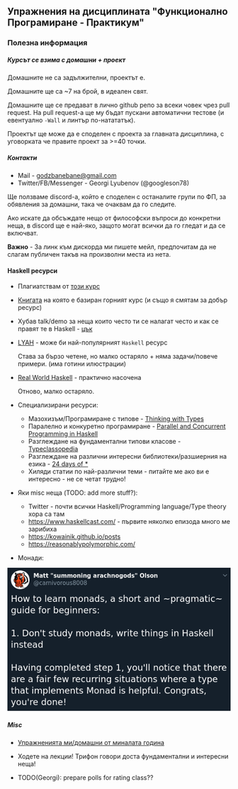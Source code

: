 ## Упражнения на дисциплината "Функционално Програмиране - Практикум"

### Полезна информация

##### Курсът се взима с домашни + проект
Домашните не са задължителни, проектът е.

Домашните ще са ~7 на брой, в идеален свят.

Домашните ще се предават в лично github репо за всеки човек
чрез pull request. На pull request-а ще му бъдат пускани автоматични тестове
(и евентуално `-Wall` и линтър по-натататък).

Проектът ще може да е споделен с проекта за главната дисциплина, с уговорката че правите проект за >=40 точки.

##### Контакти

* Mail - godzbanebane@gmail.com
* Twitter/FB/Messenger - Georgi Lyubenov (@googleson78)

Ще ползваме discord-а, който е споделен с останалите групи по ФП, за обявления за домашни, така че очаквам да го следите.

Ако искате да обсъждате нещо от философски въпроси до конкретни неща, в discord ще е най-яко,
защото могат всички да го гледат и да се включват.

**Важно** - За линк към дискорда ми пишете мейл, предпочитам да не слагам публичен такъв на произволни места из нета.

#### Haskell ресурси

* Плагиатствам от [този курс](https://github.com/bobatkey/CS316-19)
* [Книгата](http://www.cs.nott.ac.uk/~pszgmh/pih.html) на която е базиран горният курс (и също я смятам за добър ресурс)
* Хубав talk/demo за неща които често ти се налагат често и как се правят те в Haskell - [цък](https://www.youtube.com/watch?v=idU7GdlfP9Q)
* [LYAH](http://learnyouahaskell.com/) - може би най-популярният `Haskell` ресурс

  Става за бързо четене, но малко остаряло + няма задачи/повече примери.
  (има готини илюстрации)

* [Real World Haskell](http://book.realworldhaskell.org/) - практично насочена

  Отново, малко остаряло.
* Специализирани ресурси:

  * Мазохизъм/Програмиране с типове - [Thinking with Types](https://thinkingwithtypes.com/)
  * Паралелно и конкуретно програмиране - [Parallel and Concurrent Programming in Haskell](https://simonmar.github.io/pages/pcph.html)
  * Разглеждане на фундаментални типови класове - [Typeclassopedia](https://wiki.haskell.org/Typeclassopedia)
  * Разглеждане на различни интересни библиотеки/разшиерния на езика - [24 days of *](https://ocharles.org.uk/)
  * Хиляди статии по най-различни теми - питайте ме ако ви е интересно - не се четат трудно!

* Яки misc неща (TODO: add more stuff?):

  * Twitter - почти всички Haskell/Programming language/Type theory хора са там
  * https://www.haskellcast.com/ - първите няколко епизода много ме зарибиха
  * https://kowainik.github.io/posts
  * https://reasonablypolymorphic.com/

* Монади:

![Монади](img/monads.png)


##### Misc
* [Упражненията ми/домашни от миналата година](https://github.com/googleson78/fp-pract1819)

* Ходете на лекции! Трифон говори доста фундаментални и интересни неща!

* TODO(Georgi): prepare polls for rating class??
